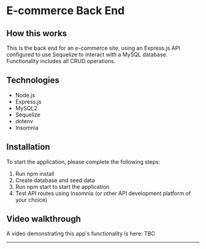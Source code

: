 # E-commerce Back End

## How this works

This is the back end for an e-commerce site, using an Express.js API configured to use Sequelize to interact with a MySQL database. Functionality includes all CRUD operations.

## Technologies

- Node.js
- Express.js
- MySQL2
- Sequelize
- dotenv
- Insomnia

## Installation

To start the application, please complete the following steps:

1. Run npm install
2. Create database and seed data 
3. Run npm start to start the application
4. Test API routes using Insomnia (or other API development platform of your choice)

## Video walkthrough

A video demonstrating this app's functionality is here: TBC

---